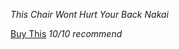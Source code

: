 _This_ _Chair_ _Wont_ _Hurt_ _Your_ _Back_ _Nakai_

[Buy This](https://www.amazon.com/gp/product/B01N7T4X1K/ref=as_li_ss_tl?tag=petervonpanda-20&ie=UTF8&linkId=383f4ee81313cd657dbd5bbd56ca8cff)
_10/10_ _recommend_
